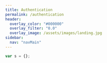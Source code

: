 ```yaml
---
title: Authentication
permalink: /authentication
header:
  overlay_color: "#000000"
  overlay_filter: "0.0"
  overlay_image: /assets/images/landing.jpg
sidebar:
  nav: "navMain"
---
```


```js
var s = {};
```
